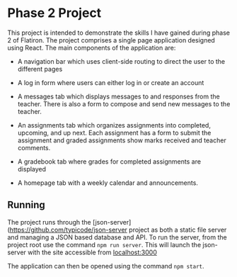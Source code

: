 # Phase 2 Project
This project is intended to demonstrate the skills I have gained during phase 2 of Flatiron. The project comprises a single page application designed using React. The main components of the 
application are:  

- A navigation bar which uses client-side routing to direct the user to the different pages

- A log in form where users can either log in or create an account

- A messages tab which displays messages to and responses from the teacher. There is also a form to compose and send new messages to the teacher.

- An assignments tab which organizes assignments into completed, upcoming, and up next. Each assignment has a form to submit the assignment and graded assignments show marks received and teacher comments.

- A gradebook tab where grades for completed assignments are displayed

- A homepage tab with a weekly calendar and announcements.

## Running

The project runs through the [json-server](https://github.com/typicode/json-server project as both a static file server and managing a JSON based database and API. To run the server, from the project root use the command `npm run server`. This will launch the json-server with the site accessible from [localhost:3000](http://localhost:3000/)

The application can then be opened using the command `npm start`.